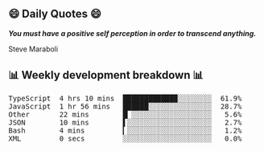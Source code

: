 ## 😄 Daily Quotes 😄

_**You must have a positive self perception in order to transcend anything.**_

Steve Maraboli



## 📊 Weekly development breakdown 📊

<pre>TypeScript  4 hrs 10 mins  ████████████▉░░░░░░░░  61.9%
JavaScript  1 hr 56 mins   ██████░░░░░░░░░░░░░░░  28.7%
Other       22 mins        █▏░░░░░░░░░░░░░░░░░░░   5.6%
JSON        10 mins        ▌░░░░░░░░░░░░░░░░░░░░   2.7%
Bash        4 mins         ▎░░░░░░░░░░░░░░░░░░░░   1.2%
XML         0 secs         ░░░░░░░░░░░░░░░░░░░░░   0.0%</pre>